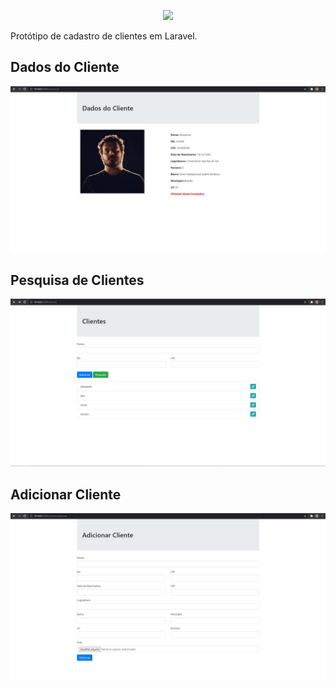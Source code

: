 <p align="center"><a href="https://laravel.com" target="_blank"><img src="https://raw.githubusercontent.com/laravel/art/master/logo-lockup/5%20SVG/2%20CMYK/1%20Full%20Color/laravel-logolockup-cmyk-red.svg" width="400"></a></p>

Protótipo de cadastro de clientes em Laravel.

## Dados do Cliente

<p align="center"><img src="foto-01.jpg"></p>

## Pesquisa de Clientes

<p align="center"><img src="foto-02.jpg"></p>

## Adicionar Cliente

<p align="center"><img src="foto-03.jpg"></p>
